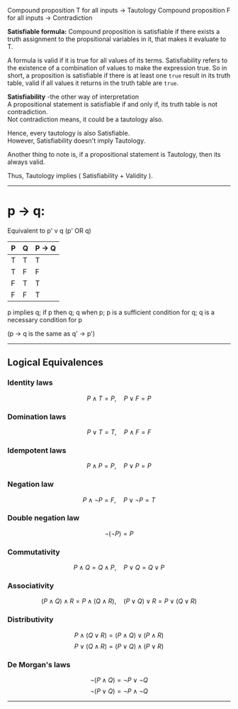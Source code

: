 
Compound proposition T for all inputs -> Tautology
Compound proposition F for all inputs -> Contradiction

**Satisfiable formula:** Compound proposition is satisfiable if there exists a truth assignment to the propsitional  variables in it, that makes it evaluate to T.

A formula is valid if it is true for all values of its terms. Satisfiability refers to the existence of a combination of values to make the expression true. So in short, a proposition is satisfiable if there is at least one `true` result in its truth table, valid if all values it returns in the truth table are `true`.

**Satisfiability** -the other way of interpretation  
A propositional statement is satisfiable if and only if, its truth table is not contradiction.  
Not contradiction means, it could be a tautology also.

Hence, every tautology is also Satisfiable.  
However, Satisfiability doesn't imply Tautology.  

Another thing to note is, if a propositional statement is Tautology, then its always valid.

Thus, Tautology implies ( Satisfiability + Validity ).

---
# p -> q: 

Equivalent to p' v q (p' OR q)

| P   | Q   | P → Q |
| --- | --- | ----- |
| T   | T   | T     |
| T   | F   | F     |
| F   | T   | T     |
| F   | F   | T     |


p implies q; if p then q; q when p; p is a sufficient condition for q; q is a necessary condition for p

(p -> q is the same as q' -> p')

---

## Logical Equivalences

### Identity laws
$$P \land T = P, \quad P \lor F = P$$

### Domination laws
$$P \lor T = T, \quad P \land F = F$$

### Idempotent laws
$$P \land P = P, \quad P \lor P = P$$

### Negation law
$$P \land \neg P = F, \quad P \lor \neg P = T$$

### Double negation law
$$\neg (\neg P) = P$$

### Commutativity
$$P \land Q = Q \land P, \quad P \lor Q = Q \lor P$$

### Associativity
$$(P \land Q) \land R = P \land (Q \land R), \quad (P \lor Q) \lor R = P \lor (Q \lor R)$$

### Distributivity
$$P \land (Q \lor R) = (P \land Q) \lor (P \land R)$$
$$P \lor (Q \land R) = (P \lor Q) \land (P \lor R)$$

### De Morgan's laws
$$\neg (P \land Q) = \neg P \lor \neg Q$$
$$\neg (P \lor Q) = \neg P \land \neg Q$$


---


